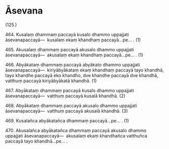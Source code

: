 

# Āsevana






(125.)

464\. Kusalaṃ dhammaṃ paccayā kusalo dhammo uppajjati āsevanapaccayā—  kusalaṃ ekaṃ khandhaṃ paccayā…pe… . (1)

465\. Akusalaṃ dhammaṃ paccayā akusalo dhammo uppajjati āsevanapaccayā—  akusalaṃ ekaṃ khandhaṃ paccayā…pe… . (1)

466\. Abyākataṃ dhammaṃ paccayā abyākato dhammo uppajjati āsevanapaccayā—  kiriyābyākataṃ ekaṃ khandhaṃ paccayā tayo khandhā, tayo khandhe paccayā eko khandho, dve khandhe paccayā dve khandhā, vatthuṃ paccayā kiriyābyākatā khandhā. (1)

467\. Abyākataṃ dhammaṃ paccayā kusalo dhammo uppajjati āsevanapaccayā—  vatthuṃ paccayā kusalā khandhā. (2)

468\. Abyākataṃ dhammaṃ paccayā akusalo dhammo uppajjati āsevanapaccayā—  vatthuṃ paccayā akusalā khandhā. (3)

469\. Kusalañca abyākatañca dhammaṃ paccayā…pe… . (1)

470\. Akusalañca abyākatañca dhammaṃ paccayā akusalo dhammo uppajjati āsevanapaccayā—  akusalaṃ ekaṃ khandhañca vatthuñca paccayā tayo khandhā…pe… .



